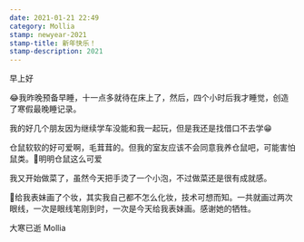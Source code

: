 ```yaml
---
date: 2021-01-21 22:49
category: Mollia
stamp: newyear-2021
stamp-title: 新年快乐！
stamp-description: 2021
---
```


<p>
早上好

😂我昨晚预备早睡，十一点多就待在床上了，然后，四个小时后我才睡觉，创造了寒假最晚睡记录。

我的好几个朋友因为继续学车没能和我一起玩，但是我还是找借口不去学😁

仓鼠软软的好可爱啊，毛茸茸的。但我的室友应该不会同意我养仓鼠吧，可能害怕鼠类。🐹明明仓鼠这么可爱

我又开始做菜了，虽然今天把手烫了一个小泡，不过做菜还是很有成就感。

🤣给我表妹画了个妆，其实我自己都不怎么化妆，技术可想而知。一共就画过两次眼线，一次是眼线笔刚到时，一次是今天给我表妹画。感谢她的牺牲。

大寒已逝
Mollia


</p>